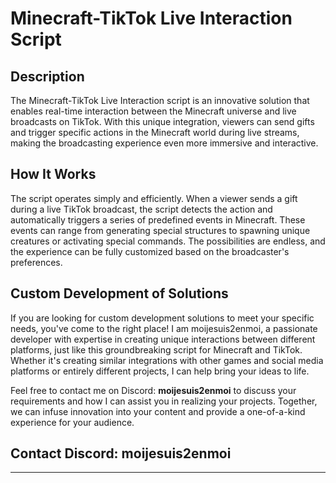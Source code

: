 # Minecraft-TikTok Live Interaction Script

## Description

The Minecraft-TikTok Live Interaction script is an innovative solution that enables real-time interaction between the Minecraft universe and live broadcasts on TikTok. With this unique integration, viewers can send gifts and trigger specific actions in the Minecraft world during live streams, making the broadcasting experience even more immersive and interactive.

## How It Works

The script operates simply and efficiently. When a viewer sends a gift during a live TikTok broadcast, the script detects the action and automatically triggers a series of predefined events in Minecraft. These events can range from generating special structures to spawning unique creatures or activating special commands. The possibilities are endless, and the experience can be fully customized based on the broadcaster's preferences.

## Custom Development of Solutions

If you are looking for custom development solutions to meet your specific needs, you've come to the right place! I am moijesuis2enmoi, a passionate developer with expertise in creating unique interactions between different platforms, just like this groundbreaking script for Minecraft and TikTok. Whether it's creating similar integrations with other games and social media platforms or entirely different projects, I can help bring your ideas to life.

Feel free to contact me on Discord: **__moijesuis2enmoi__** 
to discuss your requirements and how I can assist you in realizing your projects. Together, we can infuse innovation into your content and provide a one-of-a-kind experience for your audience.

## Contact Discord: moijesuis2enmoi
---
